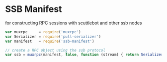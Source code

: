 # SSB Manifest

for constructing RPC sessions with scuttlebot and other ssb nodes

```js
var muxrpc     = require('muxrpc')
var Serializer = require('pull-serializer')
var manifest   = require('ssb-manifest') 

// create a RPC object using the ssb protocol
var ssb = muxrpc(manifest, false, function (stream) { return Serializer(stream, JSON, {split: '\n\n'}) })()
```